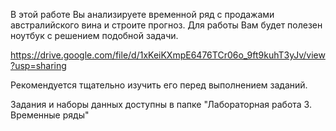 В этой работе Вы анализируете временной ряд с продажами австралийского вина и строите прогноз. Для работы Вам будет полезен ноутбук с решением подобной задачи.

https://drive.google.com/file/d/1xKeiKXmpE6476TCr06o_9ft9kuhT3yJv/view?usp=sharing

Рекомендуется тщательно изучить его перед выполнением заданий.

Задания и наборы данных доступны в папке "Лабораторная работа 3. Временные ряды"
